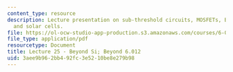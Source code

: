 ```yaml
---
content_type: resource
description: Lecture presentation on sub-threshold circuits, MOSFETs, BJTs, LEDs,
  and solar cells.
file: https://ol-ocw-studio-app-production.s3.amazonaws.com/courses/6-012-microelectronic-devices-and-circuits-fall-2009/3aee9b962bb492fc3e5210be8e279b98_MIT6_012F09_lec25.pdf
file_type: application/pdf
resourcetype: Document
title: Lecture 25 - Beyond Si; Beyond 6.012
uid: 3aee9b96-2bb4-92fc-3e52-10be8e279b98
---
```

